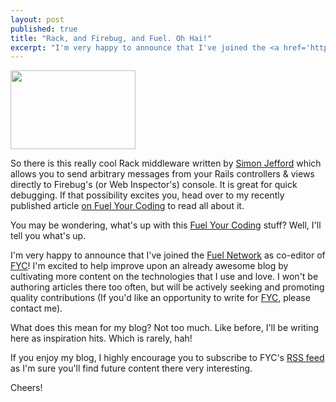 ```yaml
---
layout: post
published: true
title: "Rack, and Firebug, and Fuel. Oh Hai!"
excerpt: "I'm very happy to announce that I've joined the <a href='http://www.fuelbrandnetwork.com/'>Fuel Network</a> as co-editor of <a href='http://fuelyourcoding.com'>FYC</a>!"
---
```


<a href="http://fuelyourcoding.com"><img src="http://blog.jerodsanto.net/wp-content/uploads/2010/03/fuel_coding_logo.gif" alt="" title="fuel_coding_logo" width="200" height="126" class="alignright size-medium wp-image-897" /></a>

So there is this really cool Rack middleware written by <a href="http://sjjdev.com/">Simon Jefford</a> which allows you to send arbitrary messages from your Rails controllers & views directly to Firebug's (or Web Inspector's) console. It is great for quick debugging. If that possibility excites you, head over to my recently published article <a href="http://fuelyourcoding.com/set-rails-logging-on-fire/">on Fuel Your Coding</a> to read all about it.

You may be wondering, what's up with this <a href="http://fuelyourcoding.com/">Fuel Your Coding</a> stuff? Well, I'll tell you what's up.

I'm very happy to announce that I've joined the <a href="http://www.fuelbrandnetwork.com/">Fuel Network</a> as co-editor of <a href="http://fuelyourcoding.com">FYC</a>! I'm excited to help improve upon an already awesome blog by cultivating more content on the technologies that I use and love. I won't be authoring articles there too often, but will be actively seeking and promoting quality contributions (If you'd like an opportunity to write for <a href="http://fuelyourcoding.com/">FYC</a>, please contact me).

What does this mean for my blog? Not too much. Like before, I'll be writing here as inspiration hits. Which is rarely, hah!

If you enjoy my blog, I highly encourage you to subscribe to FYC's <a href="http://feeds.feedburner.com/FuelYourCoding">RSS feed</a> as I'm sure you'll find future content there very interesting.

Cheers!
